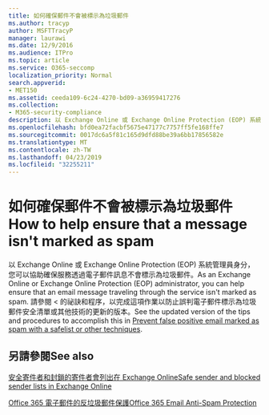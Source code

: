 ```yaml
---
title: 如何確保郵件不會被標示為垃圾郵件
ms.author: tracyp
author: MSFTTracyP
manager: laurawi
ms.date: 12/9/2016
ms.audience: ITPro
ms.topic: article
ms.service: O365-seccomp
localization_priority: Normal
search.appverid:
- MET150
ms.assetid: ceeda109-6c24-4270-bd09-a36959417276
ms.collection:
- M365-security-compliance
description: 以 Exchange Online 或 Exchange Online Protection (EOP) 系統管理員身分，您可以協助確保服務透過電子郵件訊息不會標示為垃圾郵件。 請參閱 < 的祕訣和程序，以完成這項作業以防止誤判電子郵件標示為垃圾郵件安全清單或其他技術的更新的版本。
ms.openlocfilehash: bfd0ea72facbf5675e47177c7757ff5fe168ffe7
ms.sourcegitcommit: 0017dc6a5f81c165d9dfd88be39a6bb17856582e
ms.translationtype: MT
ms.contentlocale: zh-TW
ms.lasthandoff: 04/23/2019
ms.locfileid: "32255211"
---
```

# <a name="how-to-help-ensure-that-a-message-isnt-marked-as-spam"></a><span data-ttu-id="589e0-104">如何確保郵件不會被標示為垃圾郵件</span><span class="sxs-lookup"><span data-stu-id="589e0-104">How to help ensure that a message isn't marked as spam</span></span>

<span data-ttu-id="589e0-105">以 Exchange Online 或 Exchange Online Protection (EOP) 系統管理員身分，您可以協助確保服務透過電子郵件訊息不會標示為垃圾郵件。</span><span class="sxs-lookup"><span data-stu-id="589e0-105">As an Exchange Online or Exchange Online Protection (EOP) administrator, you can help ensure that an email message traveling through the service isn't marked as spam.</span></span> <span data-ttu-id="589e0-106">請參閱 < 的祕訣和程序，以完成這項作業以<b0>防止誤判電子郵件標示為垃圾郵件安全清單或其他技術</b0>的更新的版本。</span><span class="sxs-lookup"><span data-stu-id="589e0-106">See the updated version of the tips and procedures to accomplish this in [Prevent false positive email marked as spam with a safelist or other techniques](https://go.microsoft.com/fwlink/p/?LinkID=534224).</span></span> 
  
## <a name="see-also"></a><span data-ttu-id="589e0-107">另請參閱</span><span class="sxs-lookup"><span data-stu-id="589e0-107">See also</span></span>

[<span data-ttu-id="589e0-108">安全寄件者和封鎖的寄件者會列出在 Exchange Online</span><span class="sxs-lookup"><span data-stu-id="589e0-108">Safe sender and blocked sender lists in Exchange Online</span></span>](safe-sender-and-blocked-sender-lists-faq.md)

[<span data-ttu-id="589e0-109">Office 365 電子郵件的反垃圾郵件保護</span><span class="sxs-lookup"><span data-stu-id="589e0-109">Office 365 Email Anti-Spam Protection</span></span>](https://support.office.com/article/Office-365-Email-Anti-Spam-Protection-6a601501-a6a8-4559-b2e7-56b59c96a586)

